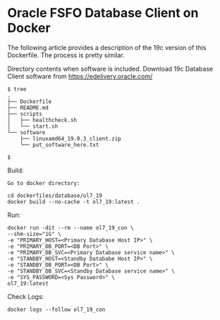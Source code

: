 # Oracle FSFO Database Client on Docker

The following article provides a description of the 19c version of this Dockerfile. The process is pretty similar.

Directory contents when software is included. Download 19c Database Client software from https://edelivery.oracle.com/ 

```
$ tree
.
├── Dockerfile
├── README.md
├── scripts
│   ├── healthcheck.sh
│   └── start.sh
└── software
    ├── linuxamd64_19.0.3_client.zip
    └── put_software_here.txt

$
```
Build:
```
Go to docker directory:

cd dockerfiles/database/ol7_19
docker build --no-cache -t ol7_19:latest .
```
Run:
```
docker run -dit --rm --name ol7_19_con \
--shm-size="1G" \
-e "PRIMARY_HOST=<Primary Database Host IP>" \
-e "PRIMARY_DB_PORT=<DB Port>" \
-e "PRIMARY_DB_SVC=<Primary Database service name>" \
-e "STANDBY_HOST=<Standby Datababe Host IP>" \
-e "STANDBY_DB_PORT=<DB Port>" \
-e "STANDBY_DB_SVC=<Standby Database service name>" \
-e "SYS_PASSWORD=<Sys Password>" \
ol7_19:latest
```   
    
Check Logs:
```    
docker logs --follow ol7_19_con
```
